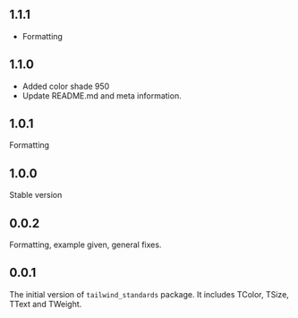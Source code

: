 ## 1.1.1
- Formatting
## 1.1.0
- Added color shade 950
- Update README.md and meta information.
## 1.0.1
Formatting
## 1.0.0
Stable version
## 0.0.2
Formatting, example given, general fixes.
## 0.0.1
The initial version of ```tailwind_standards``` package. It includes TColor, TSize, TText and TWeight.
